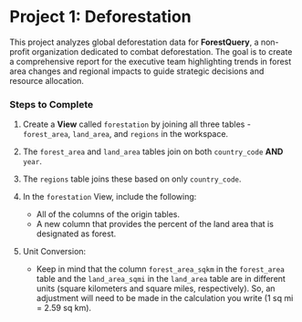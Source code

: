 # Project 1: Deforestation

This project analyzes global deforestation data for **ForestQuery**, a non-profit organization dedicated to combat deforestation. The goal is to create a comprehensive report for the executive team highlighting trends in forest area changes and regional impacts to guide strategic decisions and resource allocation.

### Steps to Complete

1. Create a **View** called `forestation` by joining all three tables - `forest_area`, `land_area`, and `regions` in the workspace.

2. The `forest_area` and `land_area` tables join on both `country_code` **AND** `year`.
3. The `regions` table joins these based on only `country_code`.

4. In the `forestation` View, include the following:
   - All of the columns of the origin tables.
   - A new column that provides the percent of the land area that is designated as forest.

5. Unit Conversion:
   - Keep in mind that the column `forest_area_sqkm` in the `forest_area` table and the `land_area_sqmi` in the `land_area` table are in different units (square kilometers and square miles, respectively). So, an adjustment will need to be made in the calculation you write    (1 sq mi = 2.59 sq km).
